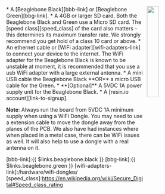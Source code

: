 <img style="float: right;padding-left: 10px;" src="/img/beaglebone-black/beaglebone-black.jpg" width="25%">
* A [Beaglebone Black][bbb-link] or [Beaglebone Green][bbg-link].
* A 4GB or larger SD card. Both the Beaglebone Black and Green use a Micro SD card. The [speed class][speed_class] of the card also matters - this determines its maximum transfer rate. We strongly recommend you get hold of a class 10 card or above.
* An ethernet cable or [WiFi adapter][wifi-adapters-link] to connect your device to the
  internet. The WiFi adapter for the Beaglebone Black is known to be unstable at moment, it is recommended that you use a usb WiFi adapter with a large external antenna.
* A mini USB cable the Beaglebone Black **OR** a micro USB cable for the Green.
* **[Optional]** A 5VDC 1A power supply unit for the Beaglebone Black.
* A [resin.io account][link-to-signup].

__Note__: Always run the board from 5VDC 1A minimum supply when using a WiFi Dongle. You may need to use a extension cable to move the dongle away from the planes of the PCB. We also have had instances where when placed in a metal case, there can be WiFi issues as well. It will also help to use a dongle with a real antenna on it.

[bbb-link]:{{ $links.beaglebone.black }}
[bbg-link]:{{ $links.beaglebone.green }}
[wifi-adapters-link]:/hardware/wifi-dongles/
[speed_class]:https://en.wikipedia.org/wiki/Secure_Digital#Speed_class_rating

